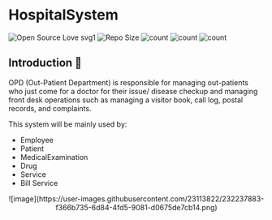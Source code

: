 # HospitalSystem

![Open Source Love svg1](https://badges.frapsoft.com/os/v1/open-source.svg?v=103)
![Repo Size](https://img.shields.io/github/repo-size/thangtcm/HospitalSystem) 
![count](https://img.shields.io/github/languages/count/thangtcm/HospitalSystem) 
![count](https://img.shields.io/github/forks/thangtcm/HospitalSystem) 
![count](https://img.shields.io/github/watchers/thangtcm/HospitalSystem) 

## Introduction 🎉
OPD (Out-Patient Department) is responsible for managing out-patients who just come for a doctor for their issue/ disease checkup and managing front desk operations such as managing a visitor book, call log, postal records, and complaints.
<p>This system will be mainly used by:</p>
<ul><li>Employee</li><li>Patient</li><li>MedicalExamination</li><li>Drug</li><li>Service</li><li>Bill Service</li></ul>

<p align="middle">
![image](https://user-images.githubusercontent.com/23113822/232237883-f366b735-6d84-4fd5-9081-d0675de7cb14.png)
</p>


